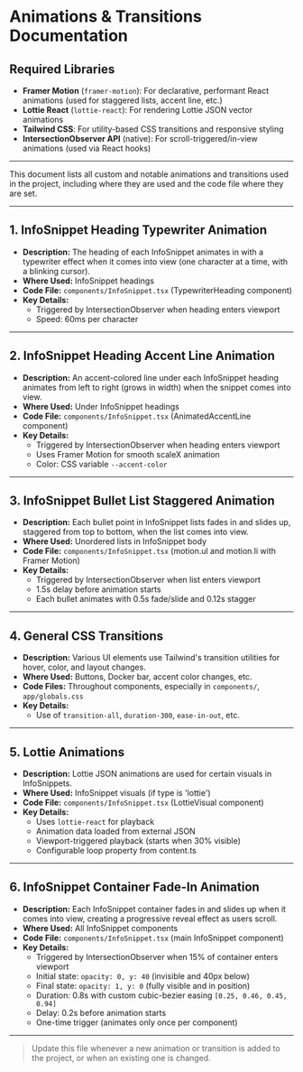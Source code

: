 # Animations & Transitions Documentation

## Required Libraries

- **Framer Motion** (`framer-motion`): For declarative, performant React animations (used for staggered lists, accent line, etc.)
- **Lottie React** (`lottie-react`): For rendering Lottie JSON vector animations
- **Tailwind CSS**: For utility-based CSS transitions and responsive styling
- **IntersectionObserver API** (native): For scroll-triggered/in-view animations (used via React hooks)

---

This document lists all custom and notable animations and transitions used in the project, including where they are used and the code file where they are set.

---

## 1. InfoSnippet Heading Typewriter Animation
- **Description:** The heading of each InfoSnippet animates in with a typewriter effect when it comes into view (one character at a time, with a blinking cursor).
- **Where Used:** InfoSnippet headings
- **Code File:** `components/InfoSnippet.tsx` (TypewriterHeading component)
- **Key Details:**
  - Triggered by IntersectionObserver when heading enters viewport
  - Speed: 60ms per character

---

## 2. InfoSnippet Heading Accent Line Animation
- **Description:** An accent-colored line under each InfoSnippet heading animates from left to right (grows in width) when the snippet comes into view.
- **Where Used:** Under InfoSnippet headings
- **Code File:** `components/InfoSnippet.tsx` (AnimatedAccentLine component)
- **Key Details:**
  - Triggered by IntersectionObserver when heading enters viewport
  - Uses Framer Motion for smooth scaleX animation
  - Color: CSS variable `--accent-color`

---

## 3. InfoSnippet Bullet List Staggered Animation
- **Description:** Each bullet point in InfoSnippet lists fades in and slides up, staggered from top to bottom, when the list comes into view.
- **Where Used:** Unordered lists in InfoSnippet body
- **Code File:** `components/InfoSnippet.tsx` (motion.ul and motion.li with Framer Motion)
- **Key Details:**
  - Triggered by IntersectionObserver when list enters viewport
  - 1.5s delay before animation starts
  - Each bullet animates with 0.5s fade/slide and 0.12s stagger

---

## 4. General CSS Transitions
- **Description:** Various UI elements use Tailwind's transition utilities for hover, color, and layout changes.
- **Where Used:** Buttons, Docker bar, accent color changes, etc.
- **Code Files:** Throughout components, especially in `components/`, `app/globals.css`
- **Key Details:**
  - Use of `transition-all`, `duration-300`, `ease-in-out`, etc.

---

## 5. Lottie Animations
- **Description:** Lottie JSON animations are used for certain visuals in InfoSnippets.
- **Where Used:** InfoSnippet visuals (if type is 'lottie')
- **Code File:** `components/InfoSnippet.tsx` (LottieVisual component)
- **Key Details:**
  - Uses `lottie-react` for playback
  - Animation data loaded from external JSON
  - Viewport-triggered playback (starts when 30% visible)
  - Configurable loop property from content.ts

---

## 6. InfoSnippet Container Fade-In Animation
- **Description:** Each InfoSnippet container fades in and slides up when it comes into view, creating a progressive reveal effect as users scroll.
- **Where Used:** All InfoSnippet components
- **Code File:** `components/InfoSnippet.tsx` (main InfoSnippet component)
- **Key Details:**
  - Triggered by IntersectionObserver when 15% of container enters viewport
  - Initial state: `opacity: 0, y: 40` (invisible and 40px below)
  - Final state: `opacity: 1, y: 0` (fully visible and in position)
  - Duration: 0.8s with custom cubic-bezier easing `[0.25, 0.46, 0.45, 0.94]`
  - Delay: 0.2s before animation starts
  - One-time trigger (animates only once per component)

---

> Update this file whenever a new animation or transition is added to the project, or when an existing one is changed. 